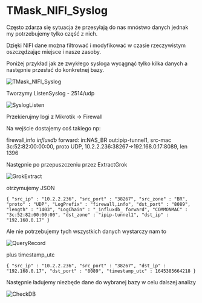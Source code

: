 # TMask_NIFI_Syslog


Często zdarza się sytuacja że przesyłają do nas mnóstwo danych jednak my potrzebujemy tylko część z nich. 

Dzięki NIFI dane można filtrować i modyfikować w czasie rzeczywistym oszczędzając miejsce i nasze zasoby.

Poniżej przykład jak ze zwykłego sysloga wycągnąć tylko kilka danych a następnie przesłać do konkretnej bazy.



![TMask_NIFI_Syslog](https://user-images.githubusercontent.com/75216446/154860381-4bdcec92-d8aa-49bb-9cbb-e9cee4825890.png)



Tworzymy ListenSyslog - 2514/udp

![SyslogListen](https://user-images.githubusercontent.com/75216446/154860404-ef22c8db-9eb5-421d-99f9-4be5e0a31164.png)


Przekierujmy logi z Mikrotik -> Firewall

Na wejście dostajemy coś takiego np:

firewall,info _influxdb_ forward: in:NAS_BR out:ipip-tunnel1, src-mac 3c:52:82:00:00:00, proto UDP, 10.2.2.236:38267->192.168.0.17:8089, len 1396

Następnie po przepuszczeniu przez ExtractGrok


![GrokExtract](https://user-images.githubusercontent.com/75216446/154860613-b9fc4ca4-c09a-4cee-b0af-fe5ab2589687.png)


otrzymujemy JSON


``
{
  "src_ip" : "10.2.2.236",
  "src_port" : "38267",
  "src_zone" : "BR",
  "proto" : "UDP",
  "LogPrefix" : "firewall,info",
  "dst_port" : "8089",
  "length" : "1403",
  "LogChain" : "_influxdb_ forward",
  "COMMONMAC" : "3c:52:82:00:00:00",
  "dst_zone" : "ipip-tunnel1",
  "dst_ip" : "192.168.0.17"
}
``

Ale nie potrzebujemy tych wszystkich danych wystarczy nam to


![QueryRecord](https://user-images.githubusercontent.com/75216446/154860721-518fcbec-999f-442b-9536-b61d082b8219.png)


plus timestamp_utc

``
{
  "src_ip" : "10.2.2.236",
  "src_port" : "38267",
  "dst_ip" : "192.168.0.17",
  "dst_port" : "8089",
  "timestamp_utc" : 1645385664218
}
``

Następnie ładujemy niezbęde dane do wybranej bazy w celu dalszej analizy

![CheckDB](https://user-images.githubusercontent.com/75216446/154860853-1dbbf533-f368-4154-90e7-64fc44f491ff.png)


